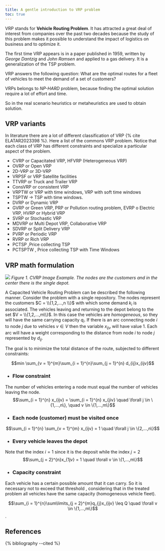 ```yaml
---
title: A gentle introduction to VRP problem
toc: true
---
```

  


VRP stands for **Vehicle Routing Problem**.
It has attracted a great deal of interest from companies over the past two decades because the study of this problem makes it possible to understand the impact of logistics on business and to optimize it.

The first time VRP appears is in a paper published in 1959, written by *George Dantzig* and *John Ramsen* and applied to a gas delivery. 
It is a generalization of the TSP problem.

VRP answers the following question:
What are the optimal routes for a fleet of vehicles to meet the demand of a set of customers?

VRPs belongs to *NP-HARD* problem, because finding the optimal solution require a lot of effort and time. 

So in the real scenario heuristics or metaheuristics are used to obtain solution.



## VRP variants
In literature there are a lot of different classification of VRP {% cite ELATAR2023398 %}.
Here a list of the commons VRP problem.
Notice that each class of VRP has different constraints and specialize a particular aspect of the problem. 
- CVRP or Capacitated VRP, HFVRP (Heterogeneous VRP) 
- OVRP or Open VRP 
- 2D-VRP or 3D-VRP
- VRPSF or VRP Satellite facilities
- TTVRP or Truck and Trailer VRP
- ConsVRP or consistent VRP
- VRPTW or VRP with time windows, VRP with soft time windows
- TSPTW  -> TSP with time windows.
- DVRP or Dynamic VRP
- GVRP or Green VRP, PRP or Pollution routing problem, EVRP o Electric VRP, HVRP or Hybrid VRP
- SVRP or Stochastic VRP
- MDVRP or Multi Depot VRP, Collaborative VRP
- SDVRP or Split Delivery VRP
- PVRP or Periodic VRP
- RVRP or Rich VRP
- PCTSP ,Price collecting TSP
- PCTSPTW , Price collecting TSP with Time Windows

## VRP math formulation
<p>
<img src="{{ site.baseurl }}/assets/vrp_example.png"/>
<em>Figure 1. CVRP Image Example. The nodes are the customers and in the center there is the single depot. </em>
</p>

A Capacited Vehicle Routing Problem can be described the following manner.
Consider the problem with a single repository. The nodes represent the customers $C = \\{1,2,...,n \\}$ with which some demand $k_i$ is associated. The vehicles leaving and returning to the depot belong to the set $V = \\{1,2,...,m\\}$. In this case the vehicles are *homogeneous*, so they will have the same carrying capacity $q_i$.
If there is an arc connecting node $i$ to node $j$ due to vehicles $v \in V$ then the variable $x_{ijv}$ will have value $1$.
Each arc will have a weight corresponding to the distance from node $i$ to node $j$ represented by $d_{ij}$.

The goal is to minimize the total distance of the route, subjected to different constraints:

$$min \sum_{v = 1}^{m}\sum_{i = 1}^{n}\sum_{j = 1}^{n} d_{ij}x_{ijv}$$

* ### Flow constraint
The number of vehicles entering a node must equal the number of vehicles leaving the node.
$$\sum_{i = 1}^{n} x_{ijv} = \sum_{i = 1}^{n} x_{jiv} \quad \forall j \in \{1,...,n\}, \quad v \in \{1,...,m\}$$

* ### Each node (customer) must be visited once

$$\sum_{i = 1}^{n} \sum_{v = 1}^{m} x_{ijv} = 1 \quad \forall j \in \{2,...,n\}$$

* ### Every vehicle leaves the depot
Note that the index $i = 1$ since it is the deposit while the index $j = 2$
$$\sum_{j = 2}^{n}x_{1jv} = 1 \quad \forall v \in \{1,...,m\}$$

* ### Capacity constraint
Each vehicle has a certain possible amount that it can carry. So it is necessary not to exceed that threshold , considering that in the treated problem all vehicles have the same capacity (homogeneous vehicle fleet).

$$\sum_{i = 1}^{n}\sum\limits_{j = 2}^{m}q_{j}x_{ijv} \leq Q \quad \forall v \in \{1,...,m\}$$.

## References
{% bibliography --cited %}

